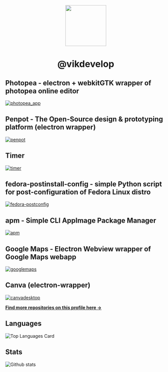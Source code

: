 <p align=center>
  <img align="center" width="128" height="128" src="https://avatars.githubusercontent.com/u/83600218?s=400&u=d30959d4727970aa7701bdf8a7f862313fca56fb&v=4">
</p>
<h1 align=center>@vikdevelop</h1>

## Photopea - electron + webkitGTK wrapper of photopea online editor
[![photopea_app](https://github-readme-stats.vercel.app/api/pin/?username=vikdevelop&repo=photopea_app&theme=github_dark)](https://github.com/vikdevelop/photopea_app)
## Penpot - The Open-Source design & prototyping platform (electron wrapper)
[![penpot](https://github-readme-stats.vercel.app/api/pin/?username=vikdevelop&repo=penpot&theme=github_dark)](https://github.com/vikdevelop/penpot)
## Timer
[![timer](https://github-readme-stats.vercel.app/api/pin/?username=vikdevelop&repo=timer&theme=github_dark)](https://github.com/vikdevelop/timer)
## fedora-postinstall-config - simple Python script for post-configuration of Fedora Linux distro
[![fedora-postconfig](https://github-readme-stats.vercel.app/api/pin/?username=vikdevelop&repo=fedora-postconfig&theme=github_dark)](https://github.com/vikdevelop/fedora-postconfig)
## apm - Simple CLI AppImage Package Manager
[![apm](https://github-readme-stats.vercel.app/api/pin/?username=vikdevelop&repo=apm&theme=github_dark)](https://github.com/vikdevelop/apm)
## Google Maps - Electron Webview wrapper of Google Maps webapp
[![googlemaps](https://github-readme-stats.vercel.app/api/pin/?username=vikdevelop&repo=googlemaps&theme=github_dark)](https://github.com/vikdevelop/googlemaps)
## Canva (electron-wrapper)
[![canvadesktop](https://github-readme-stats.vercel.app/api/pin/?username=vikdevelop&repo=canvadesktop&theme=github_dark)](https://github.com/vikdevelop/canvadesktop)


<a href="https://github.com/vikdevelop?tab=repositories"><b>Find more repositories on this profile here →</b></a>

## Languages
![Top Languages Card](https://github-readme-stats.vercel.app/api/top-langs/?username=vikdevelop&hide=meson,cmake&exlude_repo=duckduckgo-browser&theme=github_dark)
## Stats
![Github stats](https://github-readme-stats.vercel.app/api?username=vikdevelop&theme=github_dark&show_icons=true&count_private=true)
